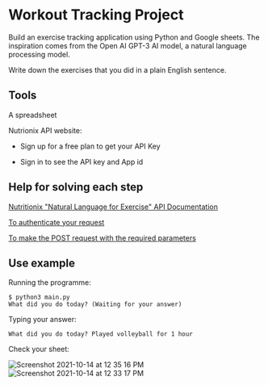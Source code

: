 # Workout Tracking Project

Build an exercise tracking application using Python and Google sheets. The inspiration comes from the Open AI GPT-3 AI model, a natural language processing model.

Write down the exercises that you did in a plain English sentence.

## Tools

A spreadsheet

Nutrionix API website:

- Sign up for a free plan to get your API Key

- Sign in to see the API key and App id

## Help for solving each step

[Nutritionix "Natural Language for Exercise" API Documentation](https://docs.google.com/document/d/1_q-K-ObMTZvO0qUEAxROrN3bwMujwAN25sLHwJzliK0/edit#)

[To authenticate your request](https://docs.google.com/document/d/1_q-K-ObMTZvO0qUEAxROrN3bwMujwAN25sLHwJzliK0/edit#heading=h.gz6pu9o7f9iz)

[To make the POST request with the required parameters](https://docs.google.com/document/d/1_q-K-ObMTZvO0qUEAxROrN3bwMujwAN25sLHwJzliK0/edit#heading=h.zhjgcprrgvim)

## Use example

Running the programme:

```terminal
$ python3 main.py
What did you do today? (Waiting for your answer)
```

Typing your answer:

```terminal
What did you do today? Played volleyball for 1 hour
```

Check your sheet:

![Screenshot 2021-10-14 at 12 35 16 PM](https://user-images.githubusercontent.com/57366310/137310294-7821ec97-f674-4217-a1df-189d8e447f33.png)
![Screenshot 2021-10-14 at 12 33 17 PM](https://user-images.githubusercontent.com/57366310/137310195-ddbcc845-9724-43fd-a184-280c82ef488a.png)

